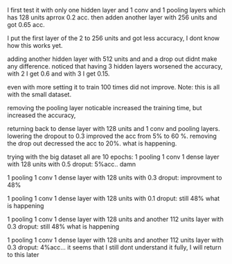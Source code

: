 I first test it with only one hidden layer and 1 conv and 1 pooling layers which has 128 units aprrox 0.2 acc.
then adden another layer with 256 units and got 0.65 acc.

I put the first layer of the 2 to 256 units and got less accuracy, I dont know how this works yet.

adding another hidden layer with 512 units and and a drop out didnt make any difference.
noticed that having 3 hidden layers worsened the accuracy, with 2 I get 0.6 and with 3 I get 0.15.

even with more setting it to train 100 times did not improve. Note: this is all with the small dataset.

removing the pooling layer noticable increased the training time, but increased the accuracy,

returning back to dense layer with 128 units and 1 conv and pooling layers.
lowering the dropout to 0.3 improved the acc from 5% to 60 %.
removing the drop out decressed the acc to 20%. what is happening.

trying with the big dataset all are 10 epochs:
1 pooling 1 conv 1 dense layer with 128 units with 0.5 droput: 5%acc.. damn

1 pooling 1 conv 1 dense layer with 128 units with 0.3 droput: improvment to 48%

1 pooling 1 conv 1 dense layer with 128 units with 0.1 droput: still 48% what is happening

1 pooling 1 conv 1 dense layer with 128 units and another 112 units layer with 0.3 droput: still 48% what is happening

1 pooling 1 conv 1 dense layer with 128 units and another 112 units layer with 0.3 droput: 4%acc... it seems that I still dont understand it fully, I will return to this later
